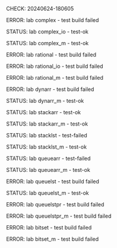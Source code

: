 CHECK: 20240624-180605
ERROR: lab complex - test build failed
STATUS: lab complex_io - test-ok
STATUS: lab complex_m - test-ok
ERROR: lab rational - test build failed
ERROR: lab rational_io - test build failed
ERROR: lab rational_m - test build failed
ERROR: lab dynarr - test build failed
STATUS: lab dynarr_m - test-ok
STATUS: lab stackarr - test-ok
STATUS: lab stackarr_m - test-ok
STATUS: lab stacklst - test-failed
STATUS: lab stacklst_m - test-ok
STATUS: lab queuearr - test-failed
STATUS: lab queuearr_m - test-ok
ERROR: lab queuelst - test build failed
STATUS: lab queuelst_m - test-ok
ERROR: lab queuelstpr - test build failed
ERROR: lab queuelstpr_m - test build failed
ERROR: lab bitset - test build failed
ERROR: lab bitset_m - test build failed
